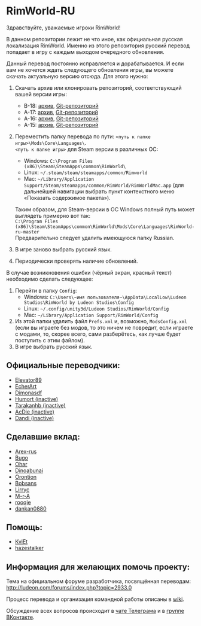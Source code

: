 ﻿# RimWorld-RU
﻿Здравствуйте, уважаемые игроки RimWorld!

В данном репозитории лежит не что иное, как официальная русская локализация RimWorld. Именно из этого репозитория русский перевод попадает в игру с каждым выходом очередного обновления.

Данный перевод постоянно исправляется и дорабатывается. И если вам не хочется ждать следующего обновления игры, вы можете скачать актуальную версию отсюда. Для этого нужно:

1. Скачать архив или клонировать репозиторий, соответствующий вашей версии игры:
	* B-18: [архив](https://github.com/Ludeon/RimWorld-ru/archive/beta-18.zip), [Git-репозиторий](https://github.com/Ludeon/RimWorld-ru/tree/beta-18)
	* A-17: [архив](https://github.com/Ludeon/RimWorld-ru/archive/alpha-17.zip), [Git-репозиторий](https://github.com/Ludeon/RimWorld-ru/tree/alpha-17)
	* A-16: [архив](https://github.com/Ludeon/RimWorld-ru/archive/alpha-16.zip), [Git-репозиторий](https://github.com/Ludeon/RimWorld-ru/tree/alpha-16)
	* A-15: [архив](https://github.com/Ludeon/RimWorld-ru/archive/alpha-15.zip), [Git-репозиторий](https://github.com/Ludeon/RimWorld-ru/tree/alpha-15)
2. Переместить папку перевода по пути:
`<путь к папке игры>\Mods\Core\Languages\`.  
`<путь к папке игры>` для Steam версии в различных ОС:
    * Windows: `C:\Program Files (x86)\Steam\SteamApps\common\RimWorld\`
    * Linux: `~/.steam/steam/steamapps/common/Rimworld`
    * Mac: `~/Library/Application Support/Steam/steamapps/common/RimWorld/RimWorldMac.app` (для дальнейшей навигации выбрать пункт контекстного меню «Показать содержимое пакета»).

    Таким образом, для Steam-версии в ОС Windows полный путь может выглядеть примерно вот так:  
    `C:\Program Files (x86)\Steam\SteamApps\common\RimWorld\Mods\Core\Languages\RimWorld-ru-master`  
    Предварительно следует удалить имеющуюся папку Russian.
3. В игре заново выбрать русский язык.
4. Периодически проверять наличие обновлений.

В случае возникновения ошибки (чёрный экран, красный текст) необходимо сделать следующее:

1. Перейти в папку `Config`:
    * Windows: `C:\Users\~имя пользователя~\AppData\LocalLow\Ludeon Studios\RimWorld by Ludeon Studios\Config`
    * Linux: `~/.config/unity3d/Ludeon Studios/RimWorld/Config`
    * Mac: `~/Library/Application Support/RimWorld/Config`
2. Из этой папки удалить файл `Prefs.xml` и, возможно, `ModsConfig.xml` (если вы играете без модов, то это ничем не повредит, если играете с модами, то, скорее всего, сами разберётесь, как лучше будет поступить с этим файлом).
3. В игре выбрать русский язык.

## Официальные переводчики:
* [Elevator89](https://github.com/Elevator89)
* [EcherArt](https://github.com/EcherArt)
* [Dimonasdf](https://github.com/Dimonasdf)
* [Humort (inactive)](https://github.com/Humort)
* [Tarakanhb (inactive)](https://github.com/Tarakanhb)
* [AcDie (inactive)](https://github.com/AcDie)
* [Dandi (inactive)](https://github.com/Dandi91)


## Сделавшие вклад:
* [Arex-rus](https://github.com/Arex-rus)
* [Bugo](https://github.com/dragomano)
* [Ohar](https://github.com/Ohar)
* [Dinoabunai](https://github.com/Dinoabunai)
* [Orontion](https://github.com/orontion)
* [Bobsans](https://github.com/bobsans)
* [Lirryc](https://github.com/Lirryc)
* [M-r-A](https://github.com/M-r-A)
* [rooqie](https://github.com/rooqie)
* [dankan0880](https://github.com/dankan0880)


## Помощь:
* [KviEt](https://github.com/KviEt)
* [hazestalker](https://github.com/hazestalker)


## Информация для желающих помочь проекту:
Тема на официальном форуме разработчика, посвящённая переводам: http://ludeon.com/forums/index.php?topic=2933.0

Процесс перевода и организация командной работы описаны в [wiki](https://github.com/Ludeon/RimWorld-ru/wiki).

Обсуждение всех вопросов происходит в [чате Телеграма](https://t.me/rimworld_ru) и в [группе ВКонтакте](https://vk.com/rimworld_russian).
